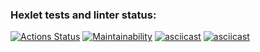 ### Hexlet tests and linter status:
[![Actions Status](https://github.com/Vladimirshkarin/python-project-49/actions/workflows/hexlet-check.yml/badge.svg)](https://github.com/Vladimirshkarin/python-project-49/actions)
[![Maintainability](https://api.codeclimate.com/v1/badges/2bb5b23839f92b27c2e1/maintainability)](https://codeclimate.com/github/Vladimirshkarin/python-project-49/maintainability)
[![asciicast](https://asciinema.org/a/n3dCx1auwWi6RsT8CLLnxkPsk.svg)](https://asciinema.org/a/n3dCx1auwWi6RsT8CLLnxkPsk)
[![asciicast](https://asciinema.org/a/xT4XnbWIuQU53rk4n4FcnACMH.svg)](https://asciinema.org/a/xT4XnbWIuQU53rk4n4FcnACMH)
